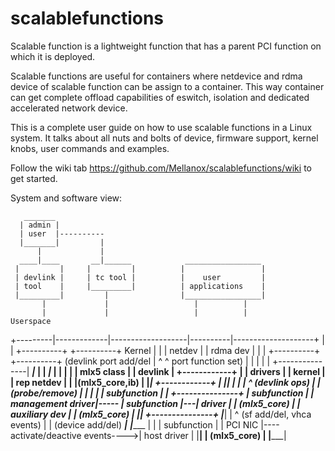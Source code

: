 # scalablefunctions

Scalable function is a lightweight function that has a parent PCI function on which it is deployed.

Scalable functions are useful for containers where netdevice and rdma device of scalable function can be assign to a container.
This way container can get complete offload capabilities of eswitch, isolation and dedicated accelerated network device.

This is a complete user guide on how to use scalable functions in a Linux system.
It talks about all nuts and bolts of device, firmware support, kernel knobs, user commands and examples.

Follow the wiki tab https://github.com/Mellanox/scalablefunctions/wiki to get started.

System and software view:

       _______
      | admin |
      | user  |----------
      |_______|         |
          |             |
      ____|____       __|______            _________________
     |         |     |         |          |                 |
     | devlink |     | tc tool |          |    user         |
     | tool    |     |_________|          | applications    |
     |_________|         |                |_________________|
           |             |                   |          |
           |             |                   |          |         Userspace
 +---------|-------------|-------------------|----------|--------------------+
           |             |           +----------+   +----------+   Kernel
           |             |           |  netdev  |   | rdma dev |
           |             |           +----------+   +----------+
   (devlink port add/del |              ^               ^
    port function set)   |              |               |
           |             |              +---------------|
      _____|___          |              |        _______|_______
     |         |         |              |       | mlx5 class    |
     | devlink |   +------------+       |       |   drivers     |
     | kernel  |   | rep netdev |       |       |(mlx5_core,ib) |
     |_________|   +------------+       |       |_______________|
           |             |              |               ^
   (devlink ops)         |              |          (probe/remove)
  _________|________     |              |           ____|________
 | subfunction      |    |     +---------------+   | subfunction |
 | management driver|-----     | subfunction   |---|  driver     |
 | (mlx5_core)      |          | auxiliary dev |   | (mlx5_core) |
 |__________________|          +---------------+   |_____________|
           |                                            ^
  (sf add/del, vhca events)                             |
           |                                      (device add/del)
      _____|____                                    ____|________
     |          |                                  | subfunction |
     |  PCI NIC |---- activate/deactive events---->| host driver |
     |__________|                                  | (mlx5_core) |
                                                   |_____________|
                                                   

